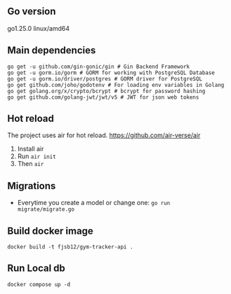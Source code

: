 ## Go version

go1.25.0 linux/amd64

## Main dependencies

```
go get -u github.com/gin-gonic/gin # Gin Backend Framework
go get -u gorm.io/gorm # GORM for working with PostgreSQL Database
go get -u gorm.io/driver/postgres # GORM driver for PostgreSQL
go get github.com/joho/godotenv # For loading env variables in Golang
go get golang.org/x/crypto/bcrypt # bcrypt for password hashing
go get github.com/golang-jwt/jwt/v5 # JWT for json web tokens
```

## Hot reload

The project uses air for hot reload.
https://github.com/air-verse/air

1. Install air
2. Run `air init`
3. Then `air`

## Migrations

- Everytime you create a model or change one: `go run migrate/migrate.go`

## Build docker image

```
docker build -t fjsb12/gym-tracker-api .
```

## Run Local db

```
docker compose up -d
```

